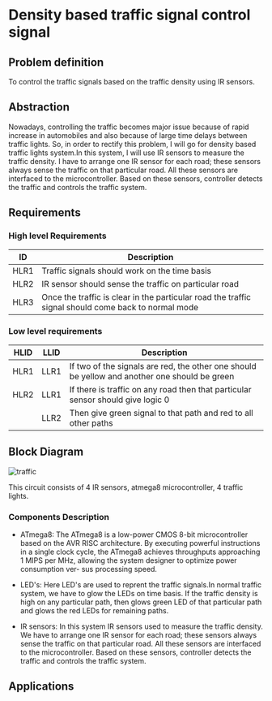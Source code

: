 # Density based traffic signal control signal

## Problem definition
To control the traffic signals based on the traffic density using IR sensors.


## Abstraction
Nowadays, controlling the traffic becomes major issue because of rapid increase in automobiles and also because of large time delays between traffic lights. So, in order to rectify this problem, I will go for density based traffic lights system.In this system, I will use IR sensors to measure the traffic density. I have to arrange one IR sensor for each road; these sensors always sense the traffic on that particular road. All these sensors are interfaced to the microcontroller. Based on these sensors, controller detects the traffic and controls the traffic system.

## Requirements

### High level Requirements
|ID|Description |
|---|----------|
|HLR1|Traffic signals should work on the time basis|
|HLR2|IR sensor should sense the traffic on particular road|
|HLR3|Once the traffic is clear in the particular road the traffic signal should come back to normal mode|

### Low level requirements
|HLID|LLID|Description|
|----|----|------------|
|HLR1|LLR1|If two of the signals are red, the other one should be yellow and another one should be green|
|HLR2|LLR1|If there is traffic on any road then that particular sensor should give logic 0|
|     |LLR2|Then give green signal to that path and red to all other paths|

## Block Diagram
![traffic](https://user-images.githubusercontent.com/47153476/155757605-6d51897b-782b-45b6-bc5d-fe4afba0b5ee.PNG)

This circuit consists of 4 IR sensors, atmega8 microcontroller, 4 traffic lights.

### Components Description

- ATmega8:
The ATmega8 is a low-power CMOS 8-bit microcontroller based on the AVR RISC architecture. By executing powerful instructions in a single clock cycle, the ATmega8 achieves throughputs approaching 1 MIPS per MHz, allowing the system designer to optimize power consumption ver- sus processing speed.

- LED's:
Here LED's are used to reprent the traffic signals.In normal traffic system, we have to glow the LEDs on time basis. If the traffic density is high on any particular path, then glows green LED of that particular path and glows the red LEDs for remaining paths.


- IR sensors:
In this system IR sensors used to measure the traffic density. We have to arrange one IR sensor for each road; these sensors always sense the traffic on that particular road. All these sensors are interfaced to the microcontroller. Based on these sensors, controller detects the traffic and controls the traffic system.

## Applications

